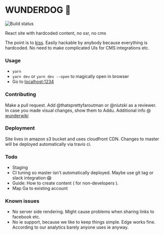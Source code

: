 # WUNDERDOG 🦒

![Build status](https://api.travis-ci.com/thatsprettyfaroutman/w2.svg?branch=master)

React site with hardcoded content, no ssr, no cms

The point is to [kiss](https://gph.is/XIGARm). Easily hackable by anybody because everything is hardcoded. No need to make complicated UIs for CMS integrations etc.


### Usage

* `yarn`
* `yarn dev` or `yarn dev --open` to magically open in browser
* Go to [localhost:1234](http://localhost:1234)


### Contributing

Make a pull request. Add @thatsprettyfaroutman or @niutski as a reviewer. In case you made visual changes, show them to Addu.
Additional info @ [wunderwiki](https://wunderdog.atlassian.net/wiki/spaces/WD/pages/265781254/www.wunder.dog+-+our+new+interwebs)


### Deployment

Site lives in amazon s3 bucket and uses cloudfront CDN.
Changes to master will be deployed automatically via travis ci.


### Todo

* Staging
* CI tuning so master isn't automatically deployed. Maybe use git tag or slack integration 😱
* Guide: How to create content ( for non-developers ).
* Map Ga to existing account


### Known issues

* No server side rendering. Might cause problems when sharing links to facebook etc.
* No ie support, because we like to keep things simple. Edge works fine. According to our analytics barely anyone uses ie anyway.


